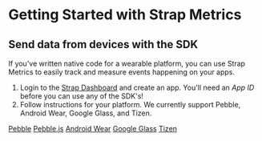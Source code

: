 # Getting Started with Strap Metrics

## Send data from devices with the SDK
If you've written native code for a wearable platform, you can use Strap Metrics to easily track and measure events happening on your apps.

1. Login to the <a href="http://www.straphq.com/login">Strap Dashboard</a> and create an app. You'll need an *App ID* before you can use any of the SDK's!
2. Follow instructions for your platform. We currently support Pebble, Android Wear, Google Glass, and Tizen.

<p class="text-center">
<a class="btn btn-primary" href="/guides/metrics-pebblec"><i class="icon icon-pebble"></i> Pebble</a>
<a class="btn btn-primary" href="/guides/metrics-pebblejs"><i class="icon icon-pebble"></i> Pebble.js</a>
<a class="btn btn-primary" href="/guides/metrics-wear"><i class="icon icon-wear"></i> Android Wear</a>
<a class="btn btn-primary" href="/guides/metrics-glass"><i class="icon icon-googleglass"></i> Google Glass</a>
<a class="btn btn-primary" href="/guides/metrics-tizen"><i class="icon icon-tizen"></i> Tizen</a>

</p>
